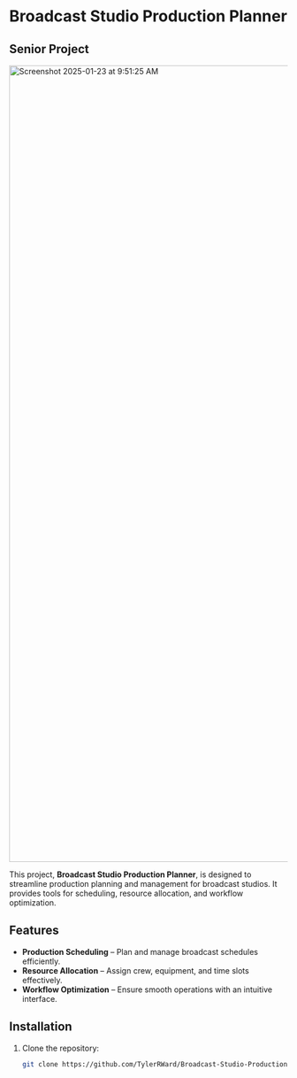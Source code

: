 # Broadcast Studio Production Planner  
## Senior Project  

<img width="1440" alt="Screenshot 2025-01-23 at 9:51:25 AM" src="https://github.com/user-attachments/assets/4fa3a5ac-fd72-4d5d-b607-b76cf941321f" />

This project, **Broadcast Studio Production Planner**, is designed to streamline production planning and management for broadcast studios. It provides tools for scheduling, resource allocation, and workflow optimization.

## Features  
- **Production Scheduling** – Plan and manage broadcast schedules efficiently.  
- **Resource Allocation** – Assign crew, equipment, and time slots effectively.  
- **Workflow Optimization** – Ensure smooth operations with an intuitive interface.  

## Installation  
1. Clone the repository:  
   ```bash
   git clone https://github.com/TylerRWard/Broadcast-Studio-Production-Planner.git
